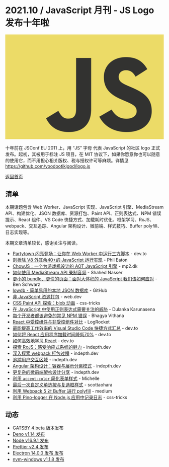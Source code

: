 # 2021.10 / JavaScript 月刊 - JS Logo 发布十年啦

![](./img/10.jpeg )

十年前在 JSConf EU 2011 上，用 “JS” 字母 代表 JavaScript 的社区 logo 正式发布。起初，其被用于标注 JS 项目，在 MIT 协议下，如果你愿意你也可以随意的使用它，而不用担心相关版权、税与授权许可等麻烦。详情见 <https://github.com/voodootikigod/logo.js>

[返回首页](https://github.com/hijiangtao/javascript-articles-monthly)

## 清单

本期话题包含 Web Worker、JavaScript 实现、JavaScript 引擎、MediaStream API、构建优化、JSON 数据库、资源打包、Paint API、正则表达式、NPM 错误提示、React 组件、VS Code 快捷方式、加载耗时优化、框架学习、RxJS、webpack、交互追踪、Angular 架构设计、微前端、样式技巧、Buffer polyfill、日志实现等。

本期文章清单较长，感谢关注与阅读。

* [Partytown 闪亮登场：让你在 Web Worker 中运行三方脚本](https://dev.to/adamdbradley/introducing-partytown-run-third-party-scripts-from-a-web-worker-2cnp) - dev.to
* [剖析除 V8 外其余40+的 JavaScript 运行实现](https://notes.eatonphil.com/javascript-implementations.html) - Phil Eaton
* [ChowJS：一个为游戏机设计的 AOT JavaScript 引擎](https://mp2.dk/techblog/chowjs/) - mp2.dk
* [如何使用 MediaStream API 录制音频](https://www.sitepoint.com/mediastream-api-record-audio/) - Shahed Nasser
* [更小的 bundle、更快的页面：面对大体积的 JavaScript 我们该如何应对](https://calibreapp.com/blog/bundle-size-optimization) - Ben Schwarz
* [lowdb - 简单易用的本地 JSON 数据库](https://github.com/typicode/lowdb) - GitHub
* [非 JavaScript 资源打包](https://web.dev/bundling-non-js-resources/) - web.dev
* [CSS Paint API 探索：blob 动画](https://css-tricks.com/exploring-the-css-paint-api-blob-animation/) - css-tricks
* [在 JavaScript 中使用正则表达式需要关注的威胁](https://blog.bitsrc.io/threats-of-using-regular-expressions-in-javascript-28ddccf5224c) - Dulanka Karunasena
* [每个开发者都该避免的常见 NPM 错误](https://blog.bitsrc.io/common-npm-mistakes-every-developer-should-avoid-60ab0642d8f9) - Bhagya Vithana
* [React 中受控组件与非受控组件对比](https://blog.logrocket.com/controlled-vs-uncontrolled-components-in-react/) - LogRocket
* [最能提高工作效率的 Visual Studio Code 快捷方式汇总](https://dev.to/myogeshchavan97/most-useful-visual-studio-code-shortcuts-to-improve-your-productivity-2kh4) - dev.to
* [如何将 React 应用程序加载时间降低70%](https://dev.to/nilanth/how-to-reduce-react-app-loading-time-by-70-1kmm) - dev.to
* [如何高效地学习 React](https://dev.to/shaan_alam/how-to-learn-react-the-effective-way-2km7) - dev.to
* [探索 RxJS：感受响应式系统的魅力](https://indepth.dev/posts/1481/rxjs-telegraph) - indepth.dev
* [深入探索 webpack 打包过程](https://indepth.dev/posts/1482/an-in-depth-perspective-on-webpacks-bundling-process) - indepth.dev
* [追踪用户交互区域](https://indepth.dev/posts/1479/tracking-user-interaction-area) - indepth.dev
* [Angular 架构设计：容器与展示分离模式](https://indepth.dev/posts/1478/designing-angular-architecture-container-presentation-pattern) - indepth.dev
* [更复杂的微前端架构设计分享](https://indepth.dev/posts/1477/taking-micro-frontends-to-the-next-level) - indepth.dev
* [利用 `accent-color` 简化表单样式](https://www.smashingmagazine.com/2021/09/simplifying-form-styles-accent-color/) - Michelle
* [最后一次自定义单选按与复选框样式](https://www.scottohara.me/blog/2021/09/24/custom-radio-checkbox-again.html) - scottaohara
* [利用 Webpack 5 对 Buffer 进行 polyfill](https://levelup.gitconnected.com/how-to-polyfill-buffer-with-webpack-5-1b6559ab87b8) - medium
* [利用 Pino-logger 在 Node.js 应用中记录日志](https://css-tricks.com/how-to-implement-logging-in-a-node-js-application-with-pino-logger/) - css-tricks

## 动态

* [GATSBY 4 beta 版本发布](https://www.gatsbyjs.com/gatsby-4/)
* [Deno v1.14 发布](https://deno.com/blog/v1.14)
* [Node v16.9.1 发布](https://nodejs.org/en/blog/release/v16.9.1/)
* [Prettier v2.4 发布](https://prettier.io/blog/2021/09/09/2.4.0.html)
* [Electron 14.0.0 发布 发布](https://www.electronjs.org/blog/electron-14-0/)
* [nvm-windows v1.1.8 发布](https://github.com/coreybutler/nvm-windows/releases)
